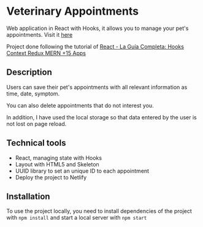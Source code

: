 # Veterinary Appointments

Web application in React with Hooks, it allows you to manage your pet's appointments. Visit it [here](https://elated-euclid-05182a.netlify.com/)

Project done following the tutorial of [React - La Guía Completa: Hooks Context Redux MERN +15 Apps](https://www.udemy.com/course/react-de-principiante-a-experto-creando-mas-de-10-aplicaciones/)

## Description

Users can save their pet's appointments with all relevant information as time, date, symptom.

You can also delete appointments that do not interest you.

In addition, I have used the local storage so that data entered by the user is not lost on page reload.

## Technical tools

- React, managing state with Hooks
- Layout with HTML5 and Skeleton
- UUID library to set an unique ID to each appointment
- Deploy the project to Netlify

## Installation

To use the project locally, you need to install dependencies of the project with `npm install` and start a local server with `npm start`
